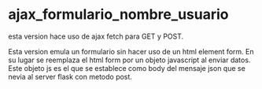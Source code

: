 # ajax_formulario_nombre_usuario

esta version hace uso de ajax fetch para GET y POST.

Esta version emula un formulario sin hacer uso de un html element form.
En su lugar se reemplaza el html form por un objeto javascript al enviar datos.
Este objeto js es el que se establece como body del mensaje json que se nevia al server flask con metodo post.
